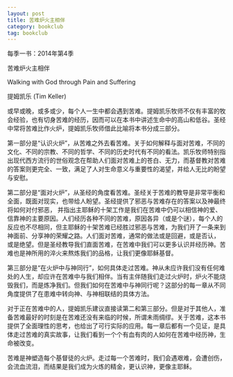 ```yaml
---
layout: post
title: 苦难炉火主相伴 
category: bookclub
tag: bookclub
---
```


每季一书：2014年第4季

苦难炉火主相伴

Walking with God through Pain and Suffering

提姆凯乐 (Tim Keller)

或早或晚，或多或少，每个人一生中都会遇到苦难。提姆凯乐牧师不仅有丰富的牧会经验，也有切身苦难的经历，因而可以在本书中讲述生命中的高山和低谷。圣经中常将苦难比作火炉，提姆凯乐牧师借此比喻将本书分成三部分。

第一部分是“认识火炉”，从苦难之外去看苦难。关于如何解释与面对苦难，不同的文化、不同的宗教、不同的哲学、不同的历史时代有不同的看法。凯乐牧师特别指出现代西方流行的世俗观念在帮助人们面对苦难上的苍白、无力，而基督教对苦难的答案则更完全、一致，满足了人对生命意义与重要性的渴望，并给人无比的盼望与安慰。

第二部分是“面对火炉”，从圣经的角度看苦难。圣经关于苦难的教导是非常平衡和全面，既面对现实，也带给人盼望。圣经提供了邪恶与苦难存在的答案以及神最终将如何对付邪恶， 并指出主耶稣的十架工作是我们在苦难中仍可以相信神的爱、信靠神的主要原因。人们经历各种不同的苦难，原因各异（或是个谜），每个人的反应也不尽相同，但主耶稣的十架苦难已经胜过邪恶与苦难，为我们开了一条来到神面前、分享神的荣耀之路。人们面对苦难，通常的做法或是回避，或是否认， 或是绝望。但是圣经教导我们直面苦难，在苦难中我们可以更多认识并经历神。苦难也是神所用的淬火来熬炼我们的品格，让我们更像耶稣基督。

第三部分是“在火炉中与神同行”，如何具体走过苦难。神从未应许我们没有任何难处的人生，却应许在苦难中与我们相伴。当有主伴随我们走过火炉时，炉火不能烧毁我们，而是炼净我们。但我们如何在苦难中与神同行呢？这部分的每一章从不同角度提供了在患难中转向神、与神相联结的具体方法。

对于正在苦难中的人，提姆凯乐建议直接读第二和第三部分。但是对于其他人，准备苦难最好的时刻是在苦难还没有来临的时候，所谓未雨绸缪。关于苦难，这本书提供了全面理性的思考，也给出了可行实际的应用。每一章后都有一个见证，是具体走过苦难的真实故事，让我们看到一个个有血有肉的人如何在苦难中经历神，生命被改变。

苦难是神塑造每个基督徒的火炉。走过每一个苦难时，我们会遇艰难，会遭创伤，会流血流泪，而结果是我们成为火炼的精金，更认识神，更像主耶稣。
